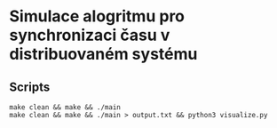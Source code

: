 # Simulace alogritmu pro synchronizaci času v distribuovaném systému

## Scripts

```
make clean && make && ./main
make clean && make && ./main > output.txt && python3 visualize.py 
```